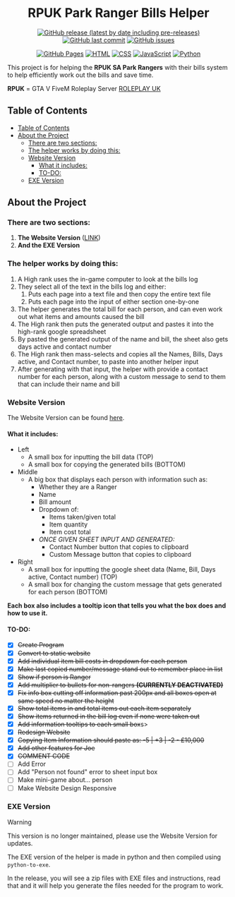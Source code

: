 <h1 align="center">
  RPUK Park Ranger Bills Helper
</h1>

<p align="center">
  <a href="github.com/KeyErrorFinn/rpuk-park-ranger-bills/releases/latest"><img alt="GitHub release (latest by date including pre-releases)" src="https://img.shields.io/github/v/release/KeyErrorFinn/rpuk-park-ranger-bills?include_prereleases" /></a>
  <a href="https://github.com/KeyErrorFinn/rpuk-park-ranger-bills/commits/main/"><img alt="GitHub last commit" src="https://img.shields.io/github/last-commit/KeyErrorFinn/rpuk-park-ranger-bills" /></a>
  <a href="https://github.com/KeyErrorFinn/rpuk-park-ranger-bills/issues"><img alt="GitHub issues" src="https://img.shields.io/github/issues-raw/KeyErrorFinn/rpuk-park-ranger-bills" /></a>
</p>
<p align="center">
  <a href="#"><img alt="GitHub Pages" src="https://img.shields.io/badge/GitHub%20Pages-121013?logo=github&logoColor=white" /></a>
  <a href="#"><img alt="HTML" src="https://img.shields.io/badge/HTML-%23E34F26.svg?logo=html5&logoColor=white" /></a>
  <a href="#"><img alt="CSS" src="https://img.shields.io/badge/CSS-1572B6?logo=css3&logoColor=fff" /></a>
  <a href="#"><img alt="JavaScript" src="https://img.shields.io/badge/JavaScript-F7DF1E?logo=javascript&logoColor=000" /></a>
  <a href="#"><img alt="Python" src="https://img.shields.io/badge/Python-3776AB?logo=python&logoColor=fff" /></a>
</p>


This project is for helping the **RPUK SA Park Rangers** with their bills system to help efficiently work out the bills and save time.

**RPUK** = GTA V FiveM Roleplay Server [ROLEPLAY UK](https://www.roleplay.co.uk)
## Table of Contents
- [Table of Contents](#table-of-contents)
- [About the Project](#about-the-project)
  - [There are two sections:](#there-are-two-sections)
  - [The helper works by doing this:](#the-helper-works-by-doing-this)
  - [Website Version](#website-version)
    - [What it includes:](#what-it-includes)
    - [TO-DO:](#to-do)
  - [EXE Version](#exe-version)


## About the Project

### There are two sections:
1) **The Website Version** ([LINK](https://keyerrorfinn.github.io/rpuk-park-ranger-bills/))
2) **And the EXE Version**

### The helper works by doing this:
1) A High rank uses the in-game computer to look at the bills log
2) They select all of the text in the bills log and either:
    1) Puts each page into a text file and then copy the entire text file
    2) Puts each page into the input of either section one-by-one
3) The helper generates the total bill for each person, and can even work out what items and amounts caused the bill 
4) The High rank then puts the generated output and pastes it into the high-rank google spreadsheet
5) By pasted the generated output of the name and bill, the sheet also gets days active and contact number
6) The High rank then mass-selects and copies all the Names, Bills, Days active, and Contact number, to paste into another helper input
7) After generating with that input, the helper with provide a contact number for each person, along with a custom message to send to them that can include their name and bill


### Website Version
The Website Version can be found [here](https://keyerrorfinn.github.io/rpuk-park-ranger-bills/).

#### What it includes:
- Left
  - A small box for inputting the bill data (TOP)
  - A small box for copying the generated bills (BOTTOM)
- Middle
  - A big box that displays each person with information such as:
    - Whether they are a Ranger
    - Name
    - Bill amount
    - Dropdown of:
      - Items taken/given total
      - Item quantity
      - Item cost total
    - *ONCE GIVEN SHEET INPUT AND GENERATED:*
      - Contact Number button that copies to clipboard
      - Custom Message button that copies to clipboard 
- Right
  - A small box for inputting the google sheet data (Name, Bill, Days active, Contact number) (TOP)
  - A small box for changing the custom message that gets generated for each person (BOTTOM)

**Each box also includes a tooltip icon that tells you what the box does and how to use it.**

#### TO-DO:
- [x] <s>Create Program</s>
- [x] <s>Convert to static website</s>
- [x] <s>Add individual item bill costs in dropdown for each person</s>
- [x] <s>Make last copied number/message stand out to remember place in list</s>
- [x] <s>Show if person is Ranger</s>
- [x] <s>Add multiplier to bullets for non-rangers **(CURRENTLY DEACTIVATED)**</s>
- [x] <s>Fix info box cutting off information past 200px and all boxes open at same speed no matter the height</s>
- [x] <s>Show total items in and total items out each item separately</s>
- [x] <s>Show items returned in the bill log even if none were taken out</s>
- [x] <s>Add information tooltips to each small box</s>s>
- [x] <s>Redesign Website</s>
- [x] <s>Copying Item Information should paste as: -5 | +3 | -2 - £10,000</s>
- [x] <s>Add other features for Joe</s>
- [x] <s>COMMENT CODE</s>
- [ ] Add Error
- [ ] Add "Person not found" error to sheet input box
- [ ] Make mini-game about... person
- [ ] Make Website Design Responsive

### EXE Version
> [!WARNING]
> This version is no longer maintained, please use the Website Version for updates.

The EXE version of the helper is made in python and then compiled using `python-to-exe`.

In the release, you will see a zip files with EXE files and instructions, read that and it will help you generate the files needed for the program to work.
